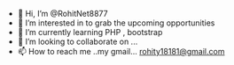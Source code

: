 - 👋 Hi, I’m @RohitNet8877
- 👀 I’m interested in to grab the upcoming opportunities
- 🌱 I’m currently learning PHP , bootstrap
- 💞️ I’m looking to collaborate on ...
- 📫 How to reach me ..my gmail... rohity18181@gmail.com

<!---
RohitNet8877/RohitNet8877 is a ✨ special ✨ repository because its `README.md` (this file) appears on your GitHub profile.
You can click the Preview link to take a look at your changes.
--->
